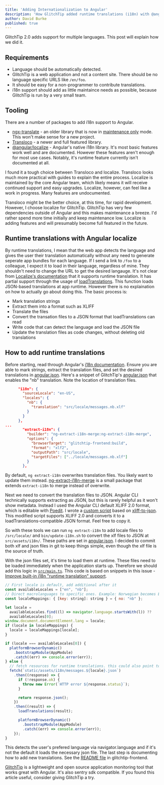 ```yaml
---
title: 'Adding Internationalization to Angular'
description: 'How GlitchTip added runtime translations (i18n) with @angular/localize'
author: David Burke
published: true
---
```


GlitchTip 2.0 adds support for multiple languages. This post will explain how we did it.

## Requirements

- Language should be automatically detected.
- GlitchTip is a web application and not a content site. There should be no language specific URLS like `/en/foo`.
- It should be easy for a non-programmer to contribute translations.
- i18n support should add as little maintaince needs as possible, because GlitchTip is run by a very small team.

## Tooling

There are a number of packages to add i18n support to Angular.

- [ngx-translate](https://github.com/ngx-translate/core) - an older library that is now in [maintenance only](https://github.com/ngx-translate/core/issues/783) mode. This won't make sense for a new project.
- [Transloco](https://ngneat.github.io/transloco/) - a newer and full featured library.
- [@angular/localize](https://angular.io/guide/i18n-common-add-package) - Angular's native i18n library. It's most basic features work well and are documented. However these features aren't enough for most use cases. Notably, it's runtime feature currently isn't documented at all.

I found it a tough choice between Transloco and localize. Transloco looks much more practical with guides to explain the entire process. Localize is maintained by the core Angular team, which likely means it will receive continued support and easy upgrades. Localize, however, can feel like a work in progress. Many features are undocumented.

Transloco might be the better choice, at this time, for rapid development. However, I choose localize for GlitchTip. GlitchTip has very few dependencies outside of Angular and this makes maintenance a breeze. I'd rather spend more time initially and keep maintenance low. Localize is adding features and will presumably become full featured in the future.

## Runtime translations with Angular localize

By runtime translations, I mean that the web app detects the language and gives the user their translation automatically without any need to generate seperate app bundles for each language. If I send a link to `/foo` to a colleague, I expect it to load in their language, regardless of mine. They shouldn't need to change the URL to get the desired langauge. It's not clear from [Localize's documentation](https://angular.io/guide/i18n-overview) that it supports runtime translation. It has partial support through the usage of [loadTranslations](https://angular.io/api/localize/loadTranslations). This function loads JSON-based translations at app runtime. However there is no explaination on how to actually go about doing this. The basic process is:

- Mark translation strings
- Extract them into a format such as XLIFF
- Translate the files
- Convert the transation files to a JSON format that loadTranslations can read
- Write code that can detect the language and load the JSON file
- Update the translation files as code changes, without deleting old translations

## How to add runtime translations

Before starting, read through Angular's [i18n documentation](https://angular.io/guide/i18n-overview). Ensure you are able to mark strings, extract the translation files, and set the desired translations in [angular.json](https://angular.io/guide/i18n-common-deploy). Here's a snippet of GlitchTip's [angular.json](https://gitlab.com/glitchtip/glitchtip-frontend/-/blob/master/angular.json) that enables the "nb" translation. Note the location of translation files.

```json
      "i18n": {
        "sourceLocale": "en-US",
        "locales": {
          "nb": {
            "translation": "src/locale/messages.nb.xlf"
          }
        }
      },
...
        "extract-i18n": {
          "builder": "ng-extract-i18n-merge:ng-extract-i18n-merge",
          "options": {
            "browserTarget": "glitchtip-frontend:build",
            "format": "xlf2",
            "outputPath": "src/locale",
            "targetFiles": ["../locale/messages.nb.xlf"]
          }
        },

```

By default, `ng extract-i18n` overwrites translation files. You likely want to update them instead. [ng-extract-i18n-merge](https://github.com/daniel-sc/ng-extract-i18n-merge) is a small package that extends `extract-i18n` to merge instead of overwrite.

Next we need to convert the translation files to JSON. Angular CLI technically supports extracting as JSON, but this is rarely helpful as it won't show metadata. Instead I used the Angular CLI default XLIFF 2.0 format, which is editable with [Poedit](https://poedit.net/). I wrote a [custom script](https://gitlab.com/glitchtip/glitchtip-frontend/-/tree/master/bin/xliff-to-json) based on [xliff-to-json](https://github.com/Tzahi12345/xliff-to-json). This modified script supports XLIFF 2.0 and converts it to a loadTranslations-compatible JSON format. Feel free to copy it.

So with these tools we can run `ng extract-i18n` to add locale files to `/src/locale/` and `bin/update-i18n.sh` to convert the xlf files to JSON at `src/assets/i18n/`. These paths are set in [angular.json](https://gitlab.com/glitchtip/glitchtip-frontend/-/blob/master/angular.json). I decided to commit both xlf and json files in git to keep things simple, even though the xlf file is the source of truth.

With the json files set, it's time to load them at runtime. These files need to be loaded immediately when the application starts up. Therefore we should add this logic in [`src/main.ts`](https://gitlab.com/glitchtip/glitchtip-frontend/-/blob/master/src/main.ts). This code is based on snippets in this issue - [Improve built-in i18n "runtime translation" support](https://github.com/angular/angular/issues/38953).

```javascript
// First locale is default, add additional after it
const availableLocales = ["en", "nb"];
// Direct macrolanguages to specific ones. Example: Norwegian becomes Bokmål
const localeMappings: { [key: string]: string } = { no: "nb" };

let locale =
  availableLocales.find((l) => navigator.language.startsWith(l)) ??
  availableLocales[0];
window.document.documentElement.lang = locale;
if (locale in localeMappings) {
  locale = localeMappings[locale];
}

if (locale === availableLocales[0]) {
  platformBrowserDynamic()
    .bootstrapModule(AppModule)
    .catch((err) => console.error(err));
} else {
  // fetch resources for runtime translations. this could also point to an API endpoint
  fetch(`static/assets/i18n/messages.${locale}.json`)
    .then((response) => {
      if (!response.ok) {
        throw new Error(`HTTP error ${response.status}`);
      }

      return response.json();
    })
    .then((result) => {
      loadTranslations(result);

      platformBrowserDynamic()
        .bootstrapModule(AppModule)
        .catch((err) => console.error(err));
    });
}
```

This detects the user's prefered language via navigator.language and if it's not the default it loads the necessary json file. The last step is documenting how to add new translations. See the [README file](https://gitlab.com/glitchtip/glitchtip-frontend/-/blob/master/README.md#internationalization-i18n) in glitchtip-frontend.

[GlitchTip](https://glitchtip.com) is a lightweight and open source application monitoring tool that works great with Angular. It's also sentry sdk compatible. If you found this article useful, consider giving GlitchTip a try.
